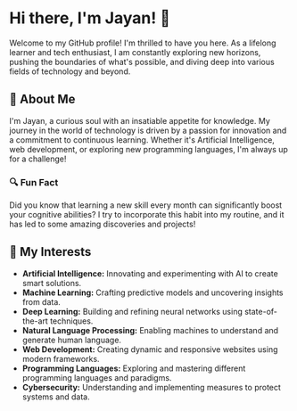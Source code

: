 # Hi there, I'm Jayan! 👋

Welcome to my GitHub profile! I'm thrilled to have you here. As a lifelong learner and tech enthusiast, I am constantly exploring new horizons, pushing the boundaries of what's possible, and diving deep into various fields of technology and beyond.



## 🌟 About Me

I'm Jayan, a curious soul with an insatiable appetite for knowledge. My journey in the world of technology is driven by a passion for innovation and a commitment to continuous learning. Whether it's Artificial Intelligence, web development, or exploring new programming languages, I'm always up for a challenge!

### 🔍 Fun Fact
Did you know that learning a new skill every month can significantly boost your cognitive abilities? I try to incorporate this habit into my routine, and it has led to some amazing discoveries and projects!

## 🚀 My Interests

- **Artificial Intelligence:** Innovating and experimenting with AI to create smart solutions.
- **Machine Learning:** Crafting predictive models and uncovering insights from data.
- **Deep Learning:** Building and refining neural networks using state-of-the-art techniques.
- **Natural Language Processing:** Enabling machines to understand and generate human language.
- **Web Development:** Creating dynamic and responsive websites using modern frameworks.
- **Programming Languages:** Exploring and mastering different programming languages and paradigms.
- **Cybersecurity:** Understanding and implementing measures to protect systems and data.

